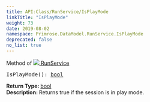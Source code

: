 ```yaml
---
title: API:Class/RunService/IsPlayMode
linkTitle: "IsPlayMode"
weight: 73
date: 2019-08-02
namespace: Primrose.DataModel.RunService.IsPlayMode
deprecated: false
no_list: true
---
```

Method of <a href="/docs/api-reference/Class/RunService"><img src="/icons/silk/method.png"/>&nbsp;RunService</a>
<pre class="method-declaration">
IsPlayMode(): <a class="type" href="/docs/api-reference/System/Primitives#boolean">bool</a></pre>
<b>Return Type: </b>
<a class="type" href="/docs/api-reference/System/Primitives#boolean">bool</a>
<br/>
<b>Description: </b>
Returns true if the session is in play mode.

